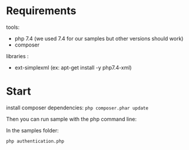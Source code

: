 # Requirements

tools:

* php 7.4 (we used 7.4 for our samples but other versions should work)
* composer

libraries :

* ext-simplexml (ex: apt-get install -y  php7.4-xml)

# Start 

install composer dependencies: `php composer.phar update`

Then you can run sample with the php command line: 

In the samples folder: 

```bash
php authentication.php
```